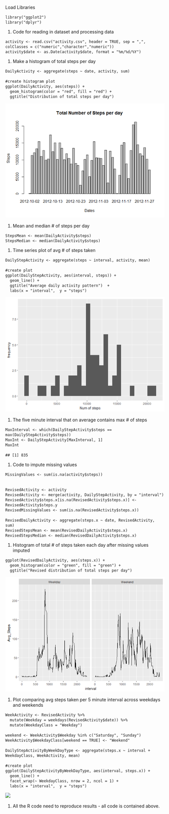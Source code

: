 Load Libraries

    library("ggplot2")
    library("dplyr")

1.  Code for reading in dataset and processing data

<!-- -->

    activity <- read.csv("activity.csv", header = TRUE, sep = ",", colClasses = c("numeric","character","numeric"))
    activity$date <- as.Date(activity$date, format = "%m/%d/%Y")

1.  Make a histogram of total steps per day

<!-- -->

    DailyActivity <- aggregate(steps ~ date, activity, sum)

    #create histogram plot
    ggplot(DailyActivity, aes(steps)) + 
      geom_histogram(color = "red", fill = "red") + 
      ggtitle("Distribution of total steps per day")

![](PA1_template_files/figure-markdown_strict/unnamed-chunk-3-1.png)<!-- -->

1.  Mean and median \# of steps per day

<!-- -->

    StepsMean <- mean(DailyActivity$steps)
    StepsMedian <- median(DailyActivity$steps)

1.  Time series plot of avg \# of steps taken

<!-- -->

    DailyStepActivity <- aggregate(steps ~ interval, activity, mean)

    #create plot
    ggplot(DailyStepActivity, aes(interval, steps)) + 
      geom_line() + 
      ggtitle("Average daily activity pattern")  +
      labs(x = "interval",  y = "steps")

![](PA1_template_files/figure-markdown_strict/unnamed-chunk-5-1.png)<!-- -->

1.  The five minute interval that on average contains max \# of steps

<!-- -->

    MaxInterval <- which(DailyStepActivity$steps == max(DailyStepActivity$steps))
    MaxInt <- DailyStepActivity[MaxInterval, 1]
    MaxInt

    ## [1] 835

1.  Code to impute missing values

<!-- -->

    MissingValues <- sum(is.na(activity$steps))


    RevisedActivity <- activity
    RevisedActivity <- merge(activity, DailyStepActivity, by = "interval")
    RevisedActivity$steps.x[is.na(RevisedActivity$steps.x)] <- RevisedActivity$steps.y
    RevisedMissingValues <- sum(is.na(RevisedActivity$steps.x))

    RevisedDailyActivity <- aggregate(steps.x ~ date, RevisedActivity, sum)
    RevisedStepsMean <- mean(RevisedDailyActivity$steps.x)
    RevisedStepsMedian <- median(RevisedDailyActivity$steps.x)

1.  Histogram of total \# of steps taken each day after missing values
    imputed

<!-- -->

    ggplot(RevisedDailyActivity, aes(steps.x)) + 
      geom_histogram(color = "green", fill = "green") + 
      ggtitle("Revised distribution of total steps per day")

![](PA1_template_files/figure-markdown_strict/unnamed-chunk-8-1.png)<!-- -->

1.  Plot comparing avg steps taken per 5 minute interval across weekdays
    and weekends

<!-- -->

    WeekActivity <- RevisedActivity %>% 
      mutate(Weekday = weekdays(RevisedActivity$date)) %>%
      mutate(WeekdayClass = "Weekday")

    weekend <- WeekActivity$Weekday %in% c("Saturday", "Sunday") 
    WeekActivity$WeekdayClass[weekend == TRUE] <- "Weekend"

    DailyStepActivityByWeekDayType <- aggregate(steps.x ~ interval + WeekdayClass, WeekActivity, mean)

    #create plot
    ggplot(DailyStepActivityByWeekDayType, aes(interval, steps.x)) + 
      geom_line() + 
      facet_wrap(~ WeekdayClass, nrow = 2, ncol = 1) +
      labs(x = "interval",  y = "steps")

![](PA1_template_files/figure-markdown_strict/unnamed-chunk-9-1.png)<!-- -->

1.  All the R code need to reproduce results - all code is contained
    above.
